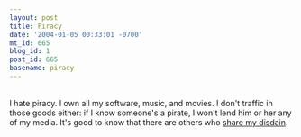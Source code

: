 ```yaml
---
layout: post
title: Piracy
date: '2004-01-05 00:33:01 -0700'
mt_id: 665
blog_id: 1
post_id: 665
basename: piracy
---
```

<br />I hate piracy. I own all my software, music, and movies. I don't traffic in those goods either: if I know someone's a pirate, I won't lend him or her any of my media. It's good to know that there are others who <a href="http://www.docuverse.com/blog/donpark/EntryViewPage.aspx?guid=7a592614-ff21-4817-b7c0-3ea9a7007122">share my disdain</a>.<br /><br /><br />

